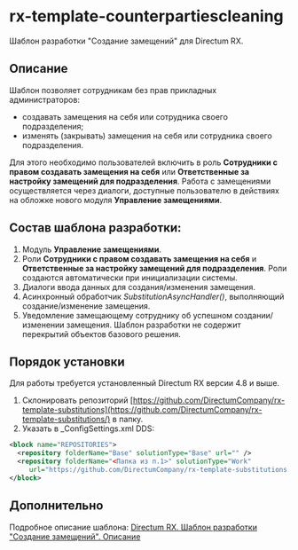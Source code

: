 # rx-template-counterpartiescleaning
Шаблон разработки "Создание замещений" для Directum RX.
## Описание
Шаблон позволяет сотрудникам без прав прикладных администраторов:
- создавать замещения на себя или сотрудника своего подразделения;
- изменять (закрывать) замещения на себя или сотрудника своего подразделения.

Для этого необходимо пользователей включить в роль **Сотрудники с правом создавать замещения на себя** или **Ответственные за настройку замещений для подразделения**.
Работа с замещениями осуществляется через диалоги, доступные пользователю в действиях на обложке нового модуля **Управление замещениями**. 

## Состав шаблона разработки:
1.	Модуль **Управление замещениями**. 
2.	Роли **Сотрудники с правом создавать замещения на себя** и **Ответственные за настройку замещений для подразделения**. Роли создаются автоматически при инициализации системы.
3.	Диалоги ввода данных для создания/изменения замещения.
4.	Асинхронный обработчик *SubstitutionAsyncHandler()*, выполняющий создание/изменение замещения.
5.	Уведомление замещающему сотруднику об успешном создании/изменении замещения.
Шаблон разработки не содержит перекрытий объектов базового решения.

## Порядок установки
Для работы требуется установленный Directum RX версии 4.8 и выше.
1. Склонировать репозиторий [https://github.com/DirectumCompany/rx-template-substitutions](https://github.com/DirectumCompany/rx-template-substitutions/) в папку.
2. Указать в _ConfigSettings.xml DDS:
```xml
<block name="REPOSITORIES">
  <repository folderName="Base" solutionType="Base" url="" /> 
  <repository folderName="<Папка из п.1>" solutionType="Work" 
     url="https://github.com/DirectumCompany/rx-template-substitutions.git" />
</block>
```
## Дополнительно
Подробное описание шаблона: [Directum RX. Шаблон разработки "Создание замещений". Описание](http://aura.npo-comp.ru/sungero?type=09584896-81e2-4c83-8f6c-70eb8321e1d0&id=524882)
